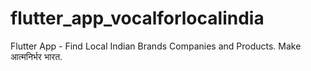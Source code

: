 # flutter_app_vocalforlocalindia
Flutter App - Find Local Indian Brands Companies and Products. Make आत्मनिर्भर भारत.
